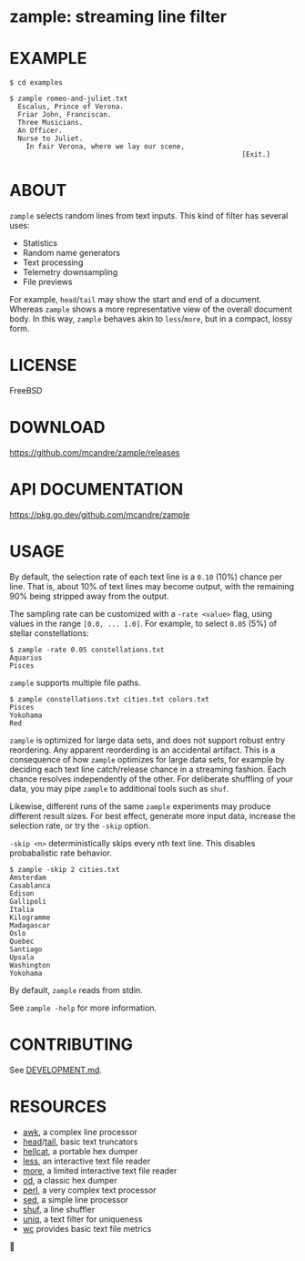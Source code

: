 # zample: streaming line filter

# EXAMPLE

```console
$ cd examples

$ zample romeo-and-juliet.txt
  Escalus, Prince of Verona.
  Friar John, Franciscan.
  Three Musicians.
  An Officer.
  Nurse to Juliet.
    In fair Verona, where we lay our scene,
                                                         [Exit.]
```

# ABOUT

`zample` selects random lines from text inputs. This kind of filter has several uses:

* Statistics
* Random name generators
* Text processing
* Telemetry downsampling
* File previews

For example, `head`/`tail` may show the start and end of a document. Whereas `zample` shows a more representative view of the overall document body. In this way, `zample` behaves akin to `less`/`more`, but in a compact, lossy form.

# LICENSE

FreeBSD

# DOWNLOAD

https://github.com/mcandre/zample/releases

# API DOCUMENTATION

https://pkg.go.dev/github.com/mcandre/zample

# USAGE

By default, the selection rate of each text line is a `0.10` (10%) chance per line. That is, about 10% of text lines may become output, with the remaining 90% being stripped away from the output.

The sampling rate can be customized with a `-rate <value>` flag, using values in the range `[0.0, ... 1.0]`. For example, to select `0.05` (5%) of stellar constellations:

```console
$ zample -rate 0.05 constellations.txt
Aquarius
Pisces
```

`zample` supports multiple file paths.

```console
$ zample constellations.txt cities.txt colors.txt
Pisces
Yokohama
Red
```

`zample` is optimized for large data sets, and does not support robust entry reordering. Any apparent reorderding is an accidental artifact. This is a consequence of how `zample` optimizes for large data sets, for example by deciding each text line catch/release chance in a streaming fashion. Each chance resolves independently of the other. For deliberate shuffling of your data, you may pipe `zample` to additional tools such as `shuf`.

Likewise, different runs of the same `zample` experiments may produce different result sizes. For best effect, generate more input data, increase the selection rate, or try the `-skip` option.

`-skip <n>` deterministically skips every nth text line. This disables probabalistic rate behavior.

```console
$ zample -skip 2 cities.txt
Amsterdam
Casablanca
Edison
Gallipoli
Italia
Kilogramme
Madagascar
Oslo
Quebec
Santiago
Upsala
Washington
Yokohama
```

By default, `zample` reads from stdin.

See `zample -help` for more information.

# CONTRIBUTING

See [DEVELOPMENT.md](DEVELOPMENT.md).

# RESOURCES

* [awk](https://en.wikipedia.org/wiki/AWK), a complex line processor
* [head](https://linux.die.net/man/1/head)/[tail](https://linux.die.net/man/1/tail), basic text truncators
* [hellcat](https://github.com/mcandre/hellcat), a portable hex dumper
* [less](https://linux.die.net/man/1/less), an interactive text file reader
* [more](https://en.wikipedia.org/wiki/More_(command)), a limited interactive text file reader
* [od](https://linux.die.net/man/1/od), a classic hex dumper
* [perl](https://www.perl.org/), a very complex text processor
* [sed](https://en.wikipedia.org/wiki/Sed), a simple line processor
* [shuf](https://linux.die.net/man/1/shuf), a line shuffler
* [uniq](https://linux.die.net/man/1/uniq), a text filter for uniqueness
* [wc](https://linux.die.net/man/1/wc) provides basic text file metrics

🧪
